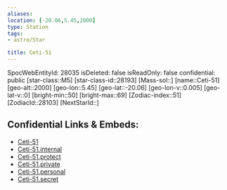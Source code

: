 ```yaml
---
aliases: 
location: [-20.06,5.45,2000]
type: Station
tags:
- astro/Star

title: Ceti-51
---
```

SpocWebEntityId: 28035
isDeleted: false
isReadOnly: false
confidential: public
[star-class::M5]
[star-class-id::28193]
[Mass-sol::]
[name::Ceti-51]
[geo-alt::2000]
[geo-lon::5.45]
[geo-lat::-20.06]
[geo-lon-v::0.005]
[geo-lat-v::0]
[bright-min::50]
[bright-max::69]
[Zodiac-index::51]
[ZodiacId::28103]
[NextStarId::]



## Confidential Links & Embeds: 
- [Ceti-51](../../../_public/astro/Star/Ceti-51.md) 
- [Ceti-51.internal](../../../_internal/astro/Star/Ceti-51.internal.md) 
- [Ceti-51.protect](../../../_protect/astro/Star/Ceti-51.protect.md) 
- [Ceti-51.private](../../../_private/astro/Star/Ceti-51.private.md) 
- [Ceti-51.personal](../../../_personal/astro/Star/Ceti-51.personal.md) 
- [Ceti-51.secret](../../../_secret/astro/Star/Ceti-51.secret.md)

